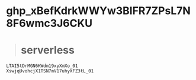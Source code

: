 # __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__

> # serverless

```
LTAI5tDrMGN6KWdm19xyXmXo_01
XswjqUvohcjX1TSN7mV17uhyXFZ3tL_01
```
